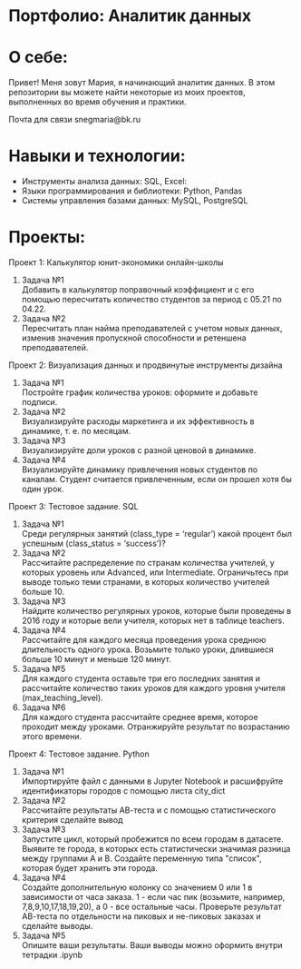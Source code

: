 # Портфолио: Аналитик данных
# О себе:
<p>Привет! Меня зовут Мария, я начинающий аналитик данных. В этом репозитории вы можете найти некоторые из моих проектов, выполненных во время обучения и практики.</p>
<p>Почта для связи snegmaria@bk.ru</p>

# Навыки и технологии:
- Инструменты анализа данных: SQL, Excel:
- Языки программирования и библиотеки: Python, Pandas
- Системы управления базами данных: MySQL, PostgreSQL
# Проекты:
<p>Проект 1: Калькулятор юнит-экономики онлайн-школы</p>
<ol>
<li>Задача №1</li>
Добавить в калькулятор поправочный коэффициент и с его помощью пересчитать количество студентов за период с 05.21 по 04.22.
<li>Задача №2</li>
Пересчитать план найма преподавателей с учетом новых данных, изменив значения пропускной способности и ретеншена преподавателей.
</ol>
<p>Проект 2: Визуализация данных и продвинутые инструменты дизайна</p>
<ol>
<li>Задача №1</li>
Постройте график количества уроков: оформите и добавьте подписи.
<li>Задача №2</li>
Визуализируйте расходы маркетинга и их эффективность в динамике, т. е. по месяцам.
<li>Задача №3</li>
Визуализируйте доли уроков с разной ценовой в динамике.
<li>Задача №4</li>
Визуализируйте динамику привлечения новых студентов по каналам. Студент считается привлеченным, если он прошел хотя бы один урок.
</ol>
<p>Проект 3: Тестовое задание. SQL</p>
<ol>
<li>Задача №1</li>
Среди регулярных занятий (class_type = ‘regular’) какой процент был успешным (class_status = ‘success’)?
<li>Задача №2</li>
Рассчитайте распределение по странам количества учителей, у которых уровень или Advanced, или Intermediate. Ограничьтесь при выводе только теми странами, в которых количество учителей больше 10.
<li>Задача №3</li>
Найдите количество регулярных уроков, которые были проведены в 2016 году и которые вели учителя, которых нет в таблице teachers.
<li>Задача №4</li>
Рассчитайте для каждого месяца проведения урока среднюю длительность одного урока. Возьмите только уроки, длившиеся больше 10 минут и меньше 120 минут.
<li>Задача №5</li>
Для каждого студента оставьте три его последних занятия и рассчитайте количество таких уроков для каждого уровня учителя (max_teaching_level).
<li>Задача №6</li>
Для каждого студента рассчитайте среднее время, которое проходит между уроками. Отранжируйте результат по возрастанию этого времени.
</ol>
<p>Проект 4: Тестовое задание. Python</p>
<ol>
<li>Задача №1</li>
Импортируйте файл с данными в Jupyter Notebook и расшифруйте идентификаторы городов с помощью листа city_dict
<li>Задача №2</li>
Рассчитайте результаты АВ-теста и с помощью статистического критерия сделайте вывод
<li>Задача №3</li>
Запустите цикл, который пробежится по всем городам в датасете. Выявите те города, в которых есть статистически значимая разница между группами А и В. Создайте переменную типа "список", которая будет хранить эти города.
<li>Задача №4</li>
Создайте дополнительную колонку со значением 0 или 1 в зависимости от часа заказа.
1 - если час пик (возьмите, например, 7,8,9,10,17,18,19,20), а 0 - все остальные часы.
Проверьте результат АВ-теста по отдельности на пиковых и не-пиковых заказах и сделайте выводы.
<li>Задача №5</li>
Опишите ваши результаты. Ваши выводы можно оформить внутри тетрадки .ipynb
</ol>

